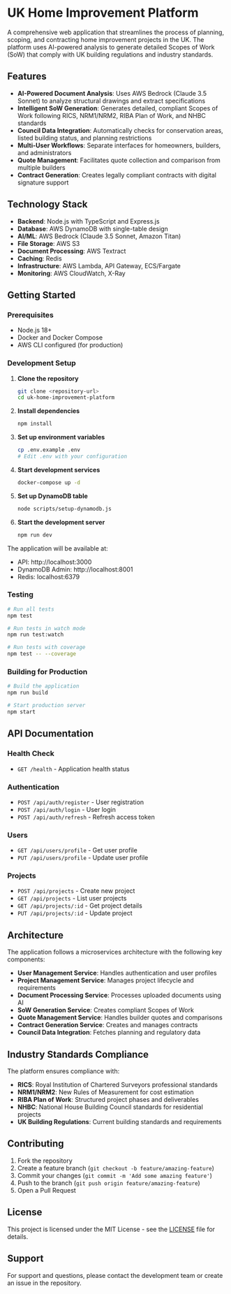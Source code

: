# UK Home Improvement Platform

A comprehensive web application that streamlines the process of planning, scoping, and contracting home improvement projects in the UK. The platform uses AI-powered analysis to generate detailed Scopes of Work (SoW) that comply with UK building regulations and industry standards.

## Features

- **AI-Powered Document Analysis**: Uses AWS Bedrock (Claude 3.5 Sonnet) to analyze structural drawings and extract specifications
- **Intelligent SoW Generation**: Generates detailed, compliant Scopes of Work following RICS, NRM1/NRM2, RIBA Plan of Work, and NHBC standards
- **Council Data Integration**: Automatically checks for conservation areas, listed building status, and planning restrictions
- **Multi-User Workflows**: Separate interfaces for homeowners, builders, and administrators
- **Quote Management**: Facilitates quote collection and comparison from multiple builders
- **Contract Generation**: Creates legally compliant contracts with digital signature support

## Technology Stack

- **Backend**: Node.js with TypeScript and Express.js
- **Database**: AWS DynamoDB with single-table design
- **AI/ML**: AWS Bedrock (Claude 3.5 Sonnet, Amazon Titan)
- **File Storage**: AWS S3
- **Document Processing**: AWS Textract
- **Caching**: Redis
- **Infrastructure**: AWS Lambda, API Gateway, ECS/Fargate
- **Monitoring**: AWS CloudWatch, X-Ray

## Getting Started

### Prerequisites

- Node.js 18+
- Docker and Docker Compose
- AWS CLI configured (for production)

### Development Setup

1. **Clone the repository**
   ```bash
   git clone <repository-url>
   cd uk-home-improvement-platform
   ```

2. **Install dependencies**
   ```bash
   npm install
   ```

3. **Set up environment variables**
   ```bash
   cp .env.example .env
   # Edit .env with your configuration
   ```

4. **Start development services**
   ```bash
   docker-compose up -d
   ```

5. **Set up DynamoDB table**
   ```bash
   node scripts/setup-dynamodb.js
   ```

6. **Start the development server**
   ```bash
   npm run dev
   ```

The application will be available at:
- API: http://localhost:3000
- DynamoDB Admin: http://localhost:8001
- Redis: localhost:6379

### Testing

```bash
# Run all tests
npm test

# Run tests in watch mode
npm run test:watch

# Run tests with coverage
npm test -- --coverage
```

### Building for Production

```bash
# Build the application
npm run build

# Start production server
npm start
```

## API Documentation

### Health Check
- `GET /health` - Application health status

### Authentication
- `POST /api/auth/register` - User registration
- `POST /api/auth/login` - User login
- `POST /api/auth/refresh` - Refresh access token

### Users
- `GET /api/users/profile` - Get user profile
- `PUT /api/users/profile` - Update user profile

### Projects
- `POST /api/projects` - Create new project
- `GET /api/projects` - List user projects
- `GET /api/projects/:id` - Get project details
- `PUT /api/projects/:id` - Update project

## Architecture

The application follows a microservices architecture with the following key components:

- **User Management Service**: Handles authentication and user profiles
- **Project Management Service**: Manages project lifecycle and requirements
- **Document Processing Service**: Processes uploaded documents using AI
- **SoW Generation Service**: Creates compliant Scopes of Work
- **Quote Management Service**: Handles builder quotes and comparisons
- **Contract Generation Service**: Creates and manages contracts
- **Council Data Integration**: Fetches planning and regulatory data

## Industry Standards Compliance

The platform ensures compliance with:

- **RICS**: Royal Institution of Chartered Surveyors professional standards
- **NRM1/NRM2**: New Rules of Measurement for cost estimation
- **RIBA Plan of Work**: Structured project phases and deliverables
- **NHBC**: National House Building Council standards for residential projects
- **UK Building Regulations**: Current building standards and requirements

## Contributing

1. Fork the repository
2. Create a feature branch (`git checkout -b feature/amazing-feature`)
3. Commit your changes (`git commit -m 'Add some amazing feature'`)
4. Push to the branch (`git push origin feature/amazing-feature`)
5. Open a Pull Request

## License

This project is licensed under the MIT License - see the [LICENSE](LICENSE) file for details.

## Support

For support and questions, please contact the development team or create an issue in the repository.